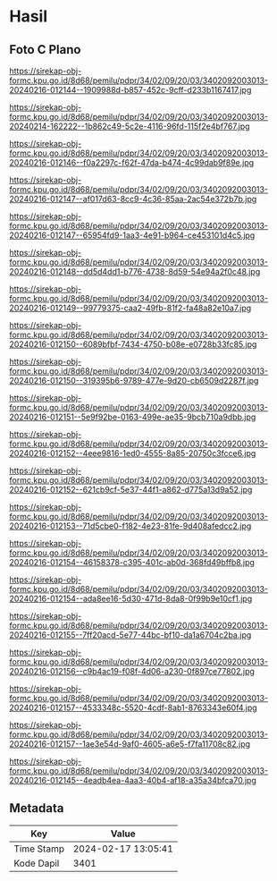 # Hasil

## Foto C Plano

https://sirekap-obj-formc.kpu.go.id/8d68/pemilu/pdpr/34/02/09/20/03/3402092003013-20240216-012144--1909988d-b857-452c-9cff-d233b1167417.jpg

https://sirekap-obj-formc.kpu.go.id/8d68/pemilu/pdpr/34/02/09/20/03/3402092003013-20240214-162222--1b862c49-5c2e-4116-96fd-115f2e4bf767.jpg

https://sirekap-obj-formc.kpu.go.id/8d68/pemilu/pdpr/34/02/09/20/03/3402092003013-20240216-012146--f0a2297c-f62f-47da-b474-4c99dab9f89e.jpg

https://sirekap-obj-formc.kpu.go.id/8d68/pemilu/pdpr/34/02/09/20/03/3402092003013-20240216-012147--af017d63-8cc9-4c36-85aa-2ac54e372b7b.jpg

https://sirekap-obj-formc.kpu.go.id/8d68/pemilu/pdpr/34/02/09/20/03/3402092003013-20240216-012147--65954fd9-1aa3-4e91-b964-ce453101d4c5.jpg

https://sirekap-obj-formc.kpu.go.id/8d68/pemilu/pdpr/34/02/09/20/03/3402092003013-20240216-012148--dd5d4dd1-b776-4738-8d59-54e94a2f0c48.jpg

https://sirekap-obj-formc.kpu.go.id/8d68/pemilu/pdpr/34/02/09/20/03/3402092003013-20240216-012149--99779375-caa2-49fb-81f2-fa48a82e10a7.jpg

https://sirekap-obj-formc.kpu.go.id/8d68/pemilu/pdpr/34/02/09/20/03/3402092003013-20240216-012150--6089bfbf-7434-4750-b08e-e0728b33fc85.jpg

https://sirekap-obj-formc.kpu.go.id/8d68/pemilu/pdpr/34/02/09/20/03/3402092003013-20240216-012150--319395b6-9789-477e-9d20-cb6509d2287f.jpg

https://sirekap-obj-formc.kpu.go.id/8d68/pemilu/pdpr/34/02/09/20/03/3402092003013-20240216-012151--5e9f92be-0163-499e-ae35-9bcb710a9dbb.jpg

https://sirekap-obj-formc.kpu.go.id/8d68/pemilu/pdpr/34/02/09/20/03/3402092003013-20240216-012152--4eee9816-1ed0-4555-8a85-20750c3fcce6.jpg

https://sirekap-obj-formc.kpu.go.id/8d68/pemilu/pdpr/34/02/09/20/03/3402092003013-20240216-012152--621cb9cf-5e37-44f1-a862-d775a13d9a52.jpg

https://sirekap-obj-formc.kpu.go.id/8d68/pemilu/pdpr/34/02/09/20/03/3402092003013-20240216-012153--71d5cbe0-f182-4e23-81fe-9d408afedcc2.jpg

https://sirekap-obj-formc.kpu.go.id/8d68/pemilu/pdpr/34/02/09/20/03/3402092003013-20240216-012154--46158378-c395-401c-ab0d-368fd49bffb8.jpg

https://sirekap-obj-formc.kpu.go.id/8d68/pemilu/pdpr/34/02/09/20/03/3402092003013-20240216-012154--ada8ee16-5d30-471d-8da8-0f99b9e10cf1.jpg

https://sirekap-obj-formc.kpu.go.id/8d68/pemilu/pdpr/34/02/09/20/03/3402092003013-20240216-012155--7ff20acd-5e77-44bc-bf10-da1a6704c2ba.jpg

https://sirekap-obj-formc.kpu.go.id/8d68/pemilu/pdpr/34/02/09/20/03/3402092003013-20240216-012156--c9b4ac19-f08f-4d06-a230-0f897ce77802.jpg

https://sirekap-obj-formc.kpu.go.id/8d68/pemilu/pdpr/34/02/09/20/03/3402092003013-20240216-012157--4533348c-5520-4cdf-8ab1-8763343e60f4.jpg

https://sirekap-obj-formc.kpu.go.id/8d68/pemilu/pdpr/34/02/09/20/03/3402092003013-20240216-012157--1ae3e54d-9af0-4605-a6e5-f7fa11708c82.jpg

https://sirekap-obj-formc.kpu.go.id/8d68/pemilu/pdpr/34/02/09/20/03/3402092003013-20240216-012145--4eadb4ea-4aa3-40b4-af18-a35a34bfca70.jpg


## Metadata

| Key        | Value               |
| ---------- | ------------------- |
| Time Stamp | 2024-02-17 13:05:41 |
| Kode Dapil | 3401                |



